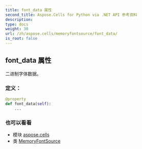 ```yaml
---
title: font_data 属性
second_title: Aspose.Cells for Python via .NET API 参考资料
description:
type: docs
weight: 30
url: /zh/aspose.cells/memoryfontsource/font_data/
is_root: false
---
```

## font_data 属性

二进制字体数据。
### 定义：
```python
@property
def font_data(self):
    ...
```

### 也可以看看
* 模块 [aspose.cells](../../)
* 类 [MemoryFontSource](/cells/python-net/zh/aspose.cells/memoryfontsource)
